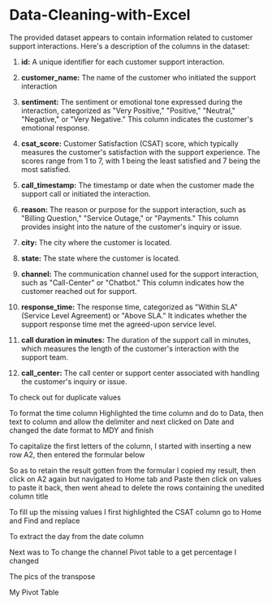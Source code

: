 # Data-Cleaning-with-Excel

 The provided dataset appears to contain information related to customer support interactions. Here's a description of the columns in the dataset:

1. **id:** A unique identifier for each customer support interaction.

2. **customer_name:** The name of the customer who initiated the support interaction

3. **sentiment:** The sentiment or emotional tone expressed during the interaction, categorized as "Very Positive," "Positive," "Neutral," "Negative," or "Very Negative."       This column indicates the customer's emotional response.

4. **csat_score:** Customer Satisfaction (CSAT) score, which typically measures the customer's satisfaction with the support experience. The scores range from 1 to 7, with     1 being the least satisfied and 7 being the most satisfied.

5. **call_timestamp:** The timestamp or date when the customer made the support call or initiated the interaction.

6. **reason:** The reason or purpose for the support interaction, such as "Billing Question," "Service Outage," or "Payments." This column provides insight into the nature     of the customer's inquiry or issue.

7. **city:** The city where the customer is located.

8. **state:** The state where the customer is located.

9. **channel:** The communication channel used for the support interaction, such as "Call-Center" or "Chatbot." This column indicates how the customer reached out for          support.

10. **response_time:** The response time, categorized as "Within SLA" (Service Level Agreement) or "Above SLA." It indicates whether the support response time met the           agreed-upon service level.

11. **call duration in minutes:** The duration of the support call in minutes, which measures the length of the customer's interaction with the support team.

12. **call_center:** The call center or support center associated with handling the customer's inquiry or issue.


To check out for duplicate values


 

 

To format the time column
Highlighted the time column and do to Data, then text to column and allow the delimiter and next clicked on Date and changed the date format to MDY and finish
 


To capitalize the first letters of the column, I started with inserting a new row A2, then entered the formular below
 
So as to retain the result gotten from the formular I copied my result, then click on A2 again  but navigated to Home tab and Paste then click on values to paste it back, then went ahead to delete the rows containing the unedited column title

 

To fill up the missing values
I first highlighted the CSAT column go to Home and Find and replace 
 



 
To extract the day from the date column
 

Next was to 
To change the channel Pivot table to a get percentage I changed 

 
The pics of the transpose 
  
 
My Pivot Table
 













 
